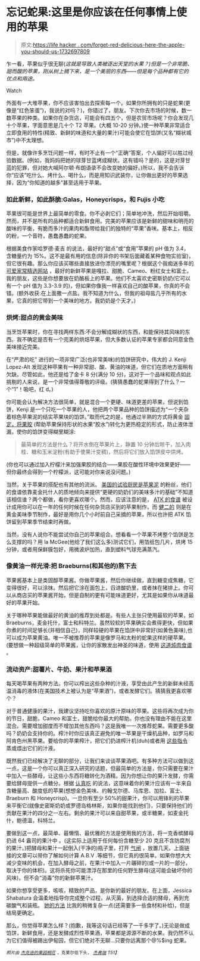 # 忘记蛇果:这里是你应该在任何事情上使用的苹果

> 原文:[https://life hacker . com/forget-red-delicious-here-the-apple-you-should-us-1732697809](https://lifehacker.com/forget-red-delicious-here-are-the-apples-you-should-us-1732697809)

乍一看，苹果似乎很无聊(*这就是导致人类被逐出天堂的水果？)但是一个非常脆、甜而酸的苹果，刚从树上摘下来，是一个美丽的东西——但是每个品种都有它的优点和用途。*

Watch

外面有一大堆苹果，你不应该害怕出去探索每一个。如果你所拥有的只是蛇果(更像是“红色笨蛋”)，我说的对吗？)，你错过了，朋友。下次你去市场的时候，数一数苹果的种类。如果你在杂货店，可能会有四五个，但是农贸市场呢？你会发现几十个苹果，字面意思是几十个 T2 苹果。(大概 10-20 分钟。)使一种苹果非常适合立即食用的特性(精致、新鲜的味道和大量的果汁)可能会使它在馅饼(又名“糊状城市”)中不太理想。

但是，就像许多烹饪问题一样，有时不止有一个“正确”答案，个人偏好可以胜过经验数据。(例如，我妈妈把她的球芽甘蓝烤成糊状。这有错吗？是的，这是对芽甘蓝的犯罪，但对她大喊阿尔顿·布朗语录不会改变她的偏好。)所以，我不会告诉你“应该”吃什么、烤什么、喝什么，而是用知识武装你，让你做出更好的苹果选择，因为“你知道的越多”甚至适用于苹果。

### 如此新鲜，如此酥脆:Galas，Honeycrisps，和 Fujis 小吃

苹果很可能是世界上最简单的零食。你不必剥它们；简单地冲洗，然后开始咀嚼。然而，并不是所有的品种都适合新鲜食用。完美的苹果应该是新鲜的甜味和明亮的酸味的平衡，有脆而多汁的果肉和酯带给我们的独特的“苹果”香味。基本上，相反的粉，一个音符，愚蠢愚蠢的蛇果。

根据美食作家哈罗德·麦吉 的说法，最好的“甜点”或“食用”苹果的 pH 值为 3.4，含糖量约为 15%。这不是最有用的信息(除非你的书架后面藏着某种食物实验室)，但它很有趣。那么你应该买哪些直接放进你漂亮的嘴里呢？根据这个我痴迷多年的 [可爱家常精选网站](http://www.pickyourown.org/apples.htm) ，最好的新鲜苹果是嘎拉、甜脆、Cameo、粉红女士和富士。我的朋友，这些是你想要放在奶酪板上的苹果。他们不太喜欢史密斯奶奶(它可以有一个 pH 值为 3.3-3.9 的)，但如果你像我一样喜欢自己的酸苹果，你真的不会错。(额外收获:在上面撒一点盐。我不知道为什么，但我的祖母盐几乎所有的水果，它真的把它带到一个美味的地方。我奶奶是个天才。)

### 烘烤:甜点的黄金美味

当烹饪苹果时，你在寻找两样东西:不会分解成糊状的东西，和能保持其风味的东西。我不确定是否有一个完美的烘焙苹果，但大多数认证的苹果专家都会同意金色美味接近完美。

在“严肃的吃” 进行的一项非常广泛(也非常美味)的馅饼研究中，伟大的 J. Kenji Lopez-Alt 发现这种苹果有一种非常甜、酸、黄油的味道，但它们在质地方面稍有欠缺。尽管如此，他还是给了金卡 8 分(满分 10 分)，这对于一个品味和观点如此挑剔的人来说，是一个非常值得尊敬的评级。(猜猜愚蠢的蛇果得到了什么？一个“1”！吸吧，红 d。)

你可能会认为解决方法很简单，就是混合一个更硬、味道更差的苹果，但说到馅饼，Kenji 是一个只吃一个苹果的人，他把两个苹果品种的馅饼描述为“一个夹杂着棕色苹果泥的结实苹果块的馅饼。”取而代之的是，他通过半熟的方式将黄金 [固定，将果胶](http://www.seriouseats.com/2014/11/the-food-lab-redux-science-apple-pie-thanksgiving.html) (帮助苹果保持形状的水果“胶水”)转化为更热稳定的形式，防止液体泄漏，使你的馅饼变得糊里糊涂:

> 最简单的方法是什么？将开水倒在苹果片上，静置 10 分钟后晾干，加入肉桂、糖和玉米淀粉(有助于使果汁变稠)，然后将它们放入馅饼皮中烘烤。

(你也可以通过加入柠檬汁来加强果胶的结合——果胶在酸性环境中效果更好——但你最终会得到一个柠檬派，这可能对你来说没问题。)

当然，关于苹果的搭配也有其他的流派。 [美国的试验厨房是苹果泥](https://www.americastestkitchen.com/recipes/1377-classic-apple-pie) 的粉丝，他们的食谱依靠麦金托什人的质地倾向来提供“更硬的奶奶们的美味多汁的基础”不知道该相信谁？两个都做，看你更喜欢哪个。然而，应该注意的是， [ATK 的食谱](http://www.cooking.com/recipes-and-more/recipes/classic-apple-pie-recipe-7622.aspx#axzz3maoVzaXI) 被设计成用你可以在一年的任何时候在任何杂货店买到的苹果制作，而 [健二的](http://www.seriouseats.com/recipes/2011/10/perfect-apple-pie-recipe-double-crusted-thanksgiving-dessert.html) 则是在黄金美味季节制作，最好是用你几个小时前自己采摘的苹果，所以也许把 ATK 馅饼留到苹果季节结束时再做。

当然，没有人说你不能尝试你自己的苹果组合。想看看一个苹果不烤整个馅饼是怎么支撑的吗？用 la McGee(他给了我们这么多)测试它们，用箔纸包几片，烘烤 15 分钟，或者用保鲜膜包好，用微波炉加热，直到塑料气球充满蒸汽。

### 像黄油一样光滑:把 Braeburns(和其他的)熬下去

苹果酱基本上是类固醇苹果酱。你做苹果酱，然后你继续做，直到糖变成焦糖，它变得很好，可以涂抹。然后把它涂在面包上，舀进酸奶里，或者抹在猪排上。你可以从商店买的苹果酱开始，但是自制的更有可能味道更好，尤其是如果你从味道最好的苹果开始。

关于哪种苹果能做最好的黄油的推荐到处都是。有些人主张只使用最软的苹果，如 Braeburns，麦金托什，富士和科特兰。虽然较软的苹果确实会煮得更快，但如果你煮的时间足够长(并相信自己)，同样较硬的苹果在馅饼中非常好(如黄色美味),也可以成为苹果黄油。唯一不被推荐的苹果是像罗马和太粉的蛇果这样的硬苹果。(要想做一种超级简单的苹果酱，让你的家散发出神圣的味道，使用 [这道炖肉食谱](http://www.applebutterfest.org/applebutter_making.htm) 。

### 流动资产:甜薯片、牛奶、果汁和苹果酒

每天喝苹果有两种方法。你可以榨出这些杂种的汁液，享受由此产生的新鲜未经高温消毒的液体(在美国技术上被认为是“苹果酒”)，或者发酵它们。猜猜我更喜欢哪个？

对于普通健康的果汁，我建议坚持吃你喜欢的原汁原味的苹果。这些将再次成为你的节日，甜脆，Cameo 和富士，甜脆给你最大的帮助。你也没有理由不能在这里混合。需要增加甜度而不增加其他东西吗？这是我唯一一次推荐蛇果。需要更多酸吗？奶奶会支持你的。榨汁时你应该真正避免的唯一苹果是干燥机品种，如罗马和阿肯色州黑苹果。要给你的苹果榨汁，把它们扔进榨汁机(duh)或者用 [这些指令](http://www.pickyourown.org/applecider.htm) 蒸或煨出它们的汁液。

既然我们已经解决了无聊的部分，让我们来谈谈苹果酒吧。有多种方法可以做到这一点，这是一个你可以真正深入研究的话题，但最简单的方法是，你只需要在果汁中加入一些酵母，让这些小东西将糖转化为酒精。因为你想让你的果汁发酵，你需要给酵母提供一点糖分。根据 [认真吃](http://drinks.seriouseats.com/2013/09/cider-apple-guide-american-varieties-sharp-sweet-delicious-gala-fuji-granny-smith-greening-jonathan-pippin-gravenstein.html) 的说法，这意味着你的果汁应该有一半来自含糖量高、酸度低的苹果(想想金色美味、约翰戈尔德、马库恩、加拉、富士、Braeburn 和 Honeycrisp)。一旦你有至少 50%的甜果汁，你可以用锋利的苹果来平衡它(就像史密斯奶奶或罗德岛格林斯，如果你能找到他们)，只要保持他们的贡献在果汁的四分之一左右。剩余的果汁可以来自甜苹果，或半糖果，如麦金托什，鲍德温，科特兰。

要做到这一点，最简单、最懒惰、最优雅的方法是使用我的方法，将一克香槟酵母扔进 64 盎司的果汁中 。(这实际上适用于任何每份含糖至少 20 克且不含防腐剂的果汁。)把酵母和果汁一起倒入(干净的)瓶子里，打开 [气闸](https://www.midwestsupplies.com/airlock-s-bubble-type.html?utm_medium=feeds&utm_source=google&gdftrk=gdfV24959_a_7c1306_a_7c6184_a_7c6001&gclid=COXuw-7ZvLkCFXRp7AodYVoA3g) ，放置几天。上面链接的文章可以带你了解如何计算 A.B.V .等细节，但它真的很简单。如果你想大大减少变味的机会，在加入酵母之前，在果汁中加入一片碾碎的(或一片的一部分，取决于你的体积)。这将杀死你可能漂浮在那里的任何野生酵母(这可能会破坏你的风味)，但不会“消毒”你的新鲜苹果汁。

如果你想享受更多，咳咳，精致的产品，是你新的最好的朋友。在上面，Jessica Shabatura 会温柔地指导你完成整个过程，从灭菌，到选择合适的酵母，再到充碳酸气和装瓶。 [她的方法](http://www.howtomakehardcider.com/making.html) 比我的稍微复杂一点(还需要多一些食材和补给)，但是结局更确定。

那么，你觉得苹果怎么样？(抱歉，我等这句话已经等了一千多字了。)无论是做成馅饼，新鲜食用，还是发酵成烈性苹果酒，苹果都是源源不断的水果。我仍然不认为它们值得被踢出伊甸园，但它们绝对不无聊...只要你远离那个@%$ing 蛇果。

<small>*照片由*</small> [<small>*杰克逊的果园*</small>](https://www.flickr.com/photos/jacksonsorchard/17155815702/)<small></small>*[<small>*桐花*</small>](https://www.flickr.com/photos/kiri_no_hana/9561319868/) <small>*，克莱尔低下头，*</small> [<small>*杰弗瑞*</small>](https://www.flickr.com/photos/jeffreyww/15128383910/) <small>T51】</small>*